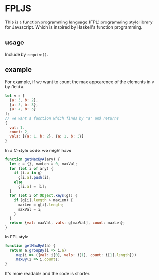 # FPLJS
This is a function programming language (FPL) programming style library for Javascript. Which is inspired by Haskell's function programming.

## usage
Include by `require()`.

## example
For example, if we want to count the max appearence of the elements in `v` by field `a`.
```javascript
let v = [
  {a: 3, b: 2},
  {a: 3, b: 3},
  {a: 4, b: 3}
];
// we want a function which finds by "a" and returns
{
  val: 1,
  count: 2,
  vals: [{a: 1, b: 2}, {a: 1, b: 3}]
}
```
In a C-style code, we might have
```javascript
function getMaxByA(ary) {
  let g = {}, maxLen = 0, maxVal;
  for (let i of ary) {
    if (i.a in g)
      g[i.a].push(i);
    else
      g[i.a] = [i];
  }
  for (let i of Object.keys(g)) {
    if (g[i].length > maxLen) {
      maxLen = g[i].length;
      maxVal = i;
    }
  }
  return {val: maxVal, vals: g[maxVal], count: maxLen};
}

```
In FPL style
```javascript
function getMaxByA(a) {
  return a.groupBy(i => i.a)
    .map(i => ({val: i[0], vals: i[1], count: i[1].length}))
    .maxBy(i => i.count);
}
```
It's more readable and the code is shorter.